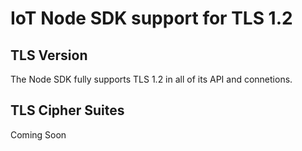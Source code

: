 # IoT Node SDK support for TLS 1.2

## TLS Version

The Node SDK fully supports TLS 1.2 in all of its API and connetions.

## TLS Cipher Suites

Coming Soon
